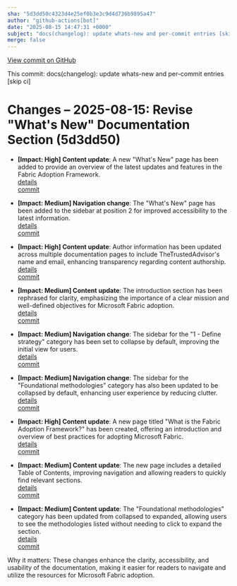 ```yaml
---
sha: "5d3dd50c4323d4e25ef0b3e3c9d4d736b9895a47"
author: "github-actions[bot]"
date: "2025-08-15 14:47:31 +0000"
subject: "docs(changelog): update whats-new and per-commit entries [skip ci]"
merge: false
---
```


[View commit on GitHub](https://github.com/TheTrustedAdvisor/FabricAdoptionFramework/commit/5d3dd50c4323d4e25ef0b3e3c9d4d736b9895a47)

This commit: docs(changelog): update whats-new and per-commit entries [skip ci]

# Changes – 2025-08-15: Revise "What's New" Documentation Section (5d3dd50)

- **[Impact: High] Content update**: A new "What's New" page has been added to provide an overview of the latest updates and features in the Fabric Adoption Framework.  
   [details](/docs/about/changes/2025-08-15-98d6f004de2486f93506ccb1424f97eec653af76)  
   [commit](https://github.com/TheTrustedAdvisor/FabricAdoptionFramework/commit/5d3dd50c4323d4e25ef0b3e3c9d4d736b9895a47)

- **[Impact: Medium] Navigation change**: The "What's New" page has been added to the sidebar at position 2 for improved accessibility to the latest information.  
   [details](/docs/about/changes/2025-08-15-98d6f004de2486f93506ccb1424f97eec653af76)  
   [commit](https://github.com/TheTrustedAdvisor/FabricAdoptionFramework/commit/5d3dd50c4323d4e25ef0b3e3c9d4d736b9895a47)

- **[Impact: High] Content update**: Author information has been updated across multiple documentation pages to include TheTrustedAdvisor's name and email, enhancing transparency regarding content authorship.  
   [details](/docs/about/changes/2025-08-15-98d6f004de2486f93506ccb1424f97eec653af76)  
   [commit](https://github.com/TheTrustedAdvisor/FabricAdoptionFramework/commit/5d3dd50c4323d4e25ef0b3e3c9d4d736b9895a47)

- **[Impact: Medium] Content update**: The introduction section has been rephrased for clarity, emphasizing the importance of a clear mission and well-defined objectives for Microsoft Fabric adoption.  
   [details](/docs/about/changes/2025-08-15-98d6f004de2486f93506ccb1424f97eec653af76)  
   [commit](https://github.com/TheTrustedAdvisor/FabricAdoptionFramework/commit/5d3dd50c4323d4e25ef0b3e3c9d4d736b9895a47)

- **[Impact: Medium] Navigation change**: The sidebar for the "1 - Define strategy" category has been set to collapse by default, improving the initial view for users.  
   [details](/docs/about/changes/2025-08-15-98d6f004de2486f93506ccb1424f97eec653af76)  
   [commit](https://github.com/TheTrustedAdvisor/FabricAdoptionFramework/commit/5d3dd50c4323d4e25ef0b3e3c9d4d736b9895a47)

- **[Impact: Medium] Navigation change**: The sidebar for the "Foundational methodologies" category has also been updated to be collapsed by default, enhancing user experience by reducing clutter.  
   [details](/docs/about/changes/2025-08-15-98d6f004de2486f93506ccb1424f97eec653af76)  
   [commit](https://github.com/TheTrustedAdvisor/FabricAdoptionFramework/commit/5d3dd50c4323d4e25ef0b3e3c9d4d736b9895a47)

- **[Impact: High] Content update**: A new page titled "What is the Fabric Adoption Framework?" has been created, offering an introduction and overview of best practices for adopting Microsoft Fabric.  
   [details](/docs/about/changes/2025-08-15-98d6f004de2486f93506ccb1424f97eec653af76)  
   [commit](https://github.com/TheTrustedAdvisor/FabricAdoptionFramework/commit/5d3dd50c4323d4e25ef0b3e3c9d4d736b9895a47)

- **[Impact: Medium] Content update**: The new page includes a detailed Table of Contents, improving navigation and allowing readers to quickly find relevant sections.  
   [details](/docs/about/changes/2025-08-15-98d6f004de2486f93506ccb1424f97eec653af76)  
   [commit](https://github.com/TheTrustedAdvisor/FabricAdoptionFramework/commit/5d3dd50c4323d4e25ef0b3e3c9d4d736b9895a47)

- **[Impact: Medium] Content update**: The "Foundational methodologies" category has been updated from collapsed to expanded, allowing users to see the methodologies listed without needing to click to expand the section.  
   [details](/docs/about/changes/2025-08-15-98d6f004de2486f93506ccb1424f97eec653af76)  
   [commit](https://github.com/TheTrustedAdvisor/FabricAdoptionFramework/commit/5d3dd50c4323d4e25ef0b3e3c9d4d736b9895a47)

Why it matters: These changes enhance the clarity, accessibility, and usability of the documentation, making it easier for readers to navigate and utilize the resources for Microsoft Fabric adoption.

